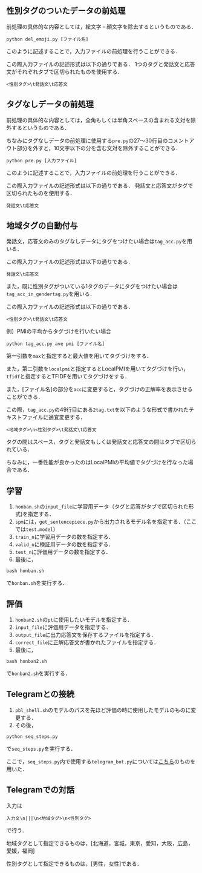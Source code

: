 ## 性別タグのついたデータの前処理
前処理の具体的な内容としては，絵文字・顔文字を除去するというものである．

```
python del_emoji.py [ファイル名]
```
このように記述することで，入力ファイルの前処理を行うことができる．

この際入力ファイルの記述形式は以下の通りである．
1つのタグと発話文と応答文がそれぞれタブで区切られたものを使用する．
```
<性別タグ>\t発話文\t応答文
```

## タグなしデータの前処理
前処理の具体的な内容としては，全角もしくは半角スペースの含まれる文対を除外するというものである．

ちなみにタグなしデータの前処理に使用する`pre.py`の27〜30行目のコメントアウト部分を外すと，10文字以下の分を含む文対を除外することができる．

```
python pre.py [入力ファイル]
```
このように記述することで，入力ファイルの前処理を行うことができる．

この際入力ファイルの記述形式は以下の通りである．
発話文と応答文がタグで区切られたものを使用する．
```
発話文\t応答文
```

## 地域タグの自動付与
発話文，応答文のみのタグなしデータにタグをつけたい場合は`tag_acc.py`を用いる．

この際入力ファイルの記述形式は以下の通りである．
```
発話文\t応答文
```

また，既に性別タグがついている1タグのデータにタグをつけたい場合は`tag_acc_in_gendertag.py`を用いる．

この際入力ファイルの記述形式は以下の通りである．
```
<性別タグ>\t発話文\t応答文
```

例）PMIの平均からタグづけを行いたい場合
```
python tag_acc.py ave pmi [ファイル名]
```

第一引数を`max`と指定すると最大値を用いてタグづけをする．

また，第二引数を`localpmi`と指定するとLocalPMIを用いてタグづけを行い，`tfidf`と指定するとTFIDFを用いてタグづけをする．

また，\[ファイル名\]の部分を`acc`に変更すると，タグづけの正解率を表示させることができる．

この際，`tag_acc.py`の49行目にある`2tag.txt`を以下のような形式で書かれたテキストファイルに適宜変更する．

```
<地域タグ>\n<性別タグ>\t発話文\t応答文
```

タグの間はスペース，タグと発話文もしくは発話文と応答文の間はタブで区切られている．

ちなみに，一番性能が良かったのはLocalPMIの平均値でタグづけを行なった場合である．

## 学習
1. `honban.sh`の`input_file`に学習用データ（タグと応答がタブで区切られた形式)を指定する．
1. `spm`には，`get_sentencepiece.py`から出力されるモデル名を指定する．（ここでは`test.model`）
1. `train_n`に学習用データの数を指定する．
1. `valid_n`に検証用データの数を指定する．
1. `test_n`に評価用データの数を指定する．
1. 最後に，
```
bash honban.sh
```
で`honban.sh`を実行する．

## 評価
1. `honban2.sh`の`pt`に使用したいモデルを指定する．
1. `input_file`に評価用データを指定する．
1. `output_file`に出力応答文を保存するファイルを指定する．
1. `correct_file`に正解応答文が書かれたファイルを指定する．
1. 最後に，
```
bash honban2.sh
```
で`honban2.sh`を実行する．

## Telegramとの接続
1. `pbl_shell.sh`のモデルのパスを先ほど評価の時に使用したモデルのものに変更する．
1. その後，
```
python seq_steps.py
```
で`seq_steps.py`を実行する．

ここで，`seq_steps.py`内で使用する`telegram_bot.py`については[こちら](https://github.com/dsbook/dsbook/blob/master/telegram_bot.py)のものを用いた．

## Telegramでの対話
入力は
```
入力文\n|||\n<地域タグ>\n<性別タグ>
```
で行う．

地域タグとして指定できるものは，\[北海道，宮城，東京，愛知，大阪，広島，愛媛，福岡\]

性別タグとして指定できるものは，\[男性，女性\]である．